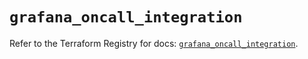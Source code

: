 # `grafana_oncall_integration`

Refer to the Terraform Registry for docs: [`grafana_oncall_integration`](https://registry.terraform.io/providers/grafana/grafana/3.15.3/docs/resources/oncall_integration).
